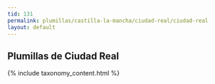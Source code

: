 ```yaml
---
tid: 131
permalink: plumillas/castilla-la-mancha/ciudad-real/ciudad-real
layout: default
---
```

## Plumillas de Ciudad Real
{% include taxonomy_content.html %}
